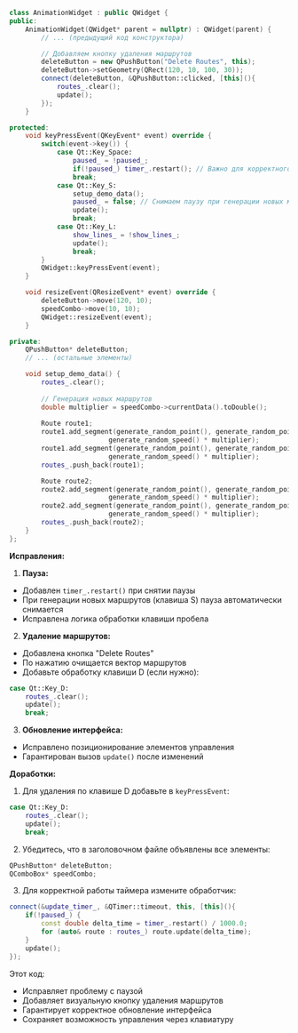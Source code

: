 ```cpp
class AnimationWidget : public QWidget {
public:
    AnimationWidget(QWidget* parent = nullptr) : QWidget(parent) {
        // ... (предыдущий код конструктора)

        // Добавляем кнопку удаления маршрутов
        deleteButton = new QPushButton("Delete Routes", this);
        deleteButton->setGeometry(QRect(120, 10, 100, 30));
        connect(deleteButton, &QPushButton::clicked, [this](){
            routes_.clear();
            update();
        });
    }

protected:
    void keyPressEvent(QKeyEvent* event) override {
        switch(event->key()) {
            case Qt::Key_Space:
                paused_ = !paused_;
                if(!paused_) timer_.restart(); // Важно для корректного расчета времени
                break;
            case Qt::Key_S:
                setup_demo_data();
                paused_ = false; // Снимаем паузу при генерации новых маршрутов
                update();
                break;
            case Qt::Key_L:
                show_lines_ = !show_lines_;
                update();
                break;
        }
        QWidget::keyPressEvent(event);
    }

    void resizeEvent(QResizeEvent* event) override {
        deleteButton->move(120, 10);
        speedCombo->move(10, 10);
        QWidget::resizeEvent(event);
    }

private:
    QPushButton* deleteButton;
    // ... (остальные элементы)

    void setup_demo_data() {
        routes_.clear();
        
        // Генерация новых маршрутов
        double multiplier = speedCombo->currentData().toDouble();
        
        Route route1;
        route1.add_segment(generate_random_point(), generate_random_point(), 
                         generate_random_speed() * multiplier);
        route1.add_segment(generate_random_point(), generate_random_point(), 
                         generate_random_speed() * multiplier);
        routes_.push_back(route1);

        Route route2;
        route2.add_segment(generate_random_point(), generate_random_point(), 
                         generate_random_speed() * multiplier);
        route2.add_segment(generate_random_point(), generate_random_point(), 
                         generate_random_speed() * multiplier);
        routes_.push_back(route2);
    }
};
```

**Исправления:**

1. **Пауза:**
- Добавлен `timer_.restart()` при снятии паузы
- При генерации новых маршрутов (клавиша S) пауза автоматически снимается
- Исправлена логика обработки клавиши пробела

2. **Удаление маршрутов:**
- Добавлена кнопка "Delete Routes"
- По нажатию очищается вектор маршрутов
- Добавьте обработку клавиши D (если нужно):
```cpp
case Qt::Key_D:
    routes_.clear();
    update();
    break;
```

3. **Обновление интерфейса:**
- Исправлено позиционирование элементов управления
- Гарантирован вызов `update()` после изменений

**Доработки:**

1. Для удаления по клавише D добавьте в `keyPressEvent`:
```cpp
case Qt::Key_D:
    routes_.clear();
    update();
    break;
```

2. Убедитесь, что в заголовочном файле объявлены все элементы:
```cpp
QPushButton* deleteButton;
QComboBox* speedCombo;
```

3. Для корректной работы таймера измените обработчик:
```cpp
connect(&update_timer_, &QTimer::timeout, this, [this](){
    if(!paused_) {
        const double delta_time = timer_.restart() / 1000.0;
        for (auto& route : routes_) route.update(delta_time);
    }
    update();
});
```

Этот код:
- Исправляет проблему с паузой
- Добавляет визуальную кнопку удаления маршрутов
- Гарантирует корректное обновление интерфейса
- Сохраняет возможность управления через клавиатуру